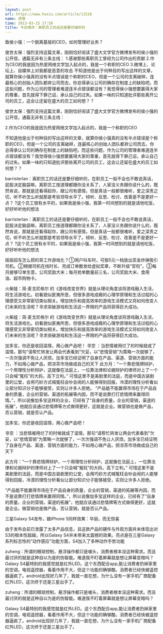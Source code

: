 ```yaml
---
layout: post
url: https://www.huxiu.com/article/11516
name: 虎嗅
time: 2013-03-15 17:50
title: 今日嗅评：离职员工的话还是要仔细听的
---
```

致侯小强：一个脱离基层的CEO，如何管理好业务？

俊世太保：强烈支持这篇文章，刚刚恰好阅读了盛大文学官方微博发布的侯小强的公开信，通篇无非有三条主线： 1.感谢那些离职员工曾经为公司作出的贡献 2.作为CEO的我是因为热爱网络文学加入起点的，我是一个称职的CEO 3.微博上、论坛上、自媒体上对我都是恶意的攻击 不知道他是出于何种目的写出这样的文章，就算你侯小强真的没有半点错误是个称职的CEO，但是一个公司的支离破碎，连最核心的创始人团队都弃公司而去，你总得承认公司的确存在制度上的缺陷吧。而这些问题，作为公司的管理者难道连半点错误都没有？我觉得侯小强想要赢得大家的尊重，首先就得下罪己诏，承认自己的过失。如果一味的只知道批评那些离开公司的员工，这会让还留在盛大的员工如何想？？

俊世太保：强烈支持这篇文章，刚刚恰好阅读了盛大文学官方微博发布的侯小强的公开信，通篇无非有三条主线：

2.作为CEO的我是因为热爱网络文学加入起点的，我是一个称职的CEO

不知道他是出于何种目的写出这样的文章，就算你侯小强真的没有半点错误是个称职的CEO，但是一个公司的支离破碎，连最核心的创始人团队都弃公司而去，你总得承认公司的确存在制度上的缺陷吧。而这些问题，作为公司的管理者难道连半点错误都没有？我觉得侯小强想要赢得大家的尊重，首先就得下罪己诏，承认自己的过失。如果一味的只知道批评那些离开公司的员工，这会让还留在盛大的员工如何想？？

barristerlan：离职员工的话还是要仔细听的，在职员工一般不会也不敢说真话，屁股决定脑袋嘛，离职员工按道理都跟你没关系了，人家没义务跟你说什么的，既然肯说，那就是还看得起你，跟公司有感情，但是真话一般都很难听，爱之深责之切，听不听怎么听就那是考验领导水平了。倾听、反思、检讨、改善是不是更好一点？ ?这个员工很有水平的，如果我是侯小强，我第一时间想到的就是请他吃饭，好好听听他的想法

barristerlan：离职员工的话还是要仔细听的，在职员工一般不会也不敢说真话，屁股决定脑袋嘛，离职员工按道理都跟你没关系了，人家没义务跟你说什么的，既然肯说，那就是还看得起你，跟公司有感情，但是真话一般都很难听，爱之深责之切，听不听怎么听就那是考验领导水平了。倾听、反思、检讨、改善是不是更好一点？ ?这个员工很有水平的，如果我是侯小强，我第一时间想到的就是请他吃饭，好好听听他的想法

摇摇招车怎么把的哥工作游戏化？①用户叫车时，可按5元一档放出奖金炸弹吸引司机。②根据司机在线时长、完成订单数发给虚拟奖章，不断升级“官衔”。③每月接够12单生意，公司奖励大米；每月抢单数量前三名，公司奖励大米、食用油、超市购物卡。

火柴娃：简·麦戈尼格尔 的《游戏改变世界》就是从理论角度谈将游戏融入生活，将生活游戏化。初看貌似匪夷所思，但很多游戏成瘾的心理学原理和生活过程的心理感受又非常密切类似相关。增加快乐和提高效率的游戏生活模式又将如何改变人们未来的生活呢？寻求突破游戏和生活这一界限的产品将获得巨大成功。

火柴娃：简·麦戈尼格尔 的《游戏改变世界》就是从理论角度谈将游戏融入生活，将生活游戏化。初看貌似匪夷所思，但很多游戏成瘾的心理学原理和生活过程的心理感受又非常密切类似相关。增加快乐和提高效率的游戏生活模式又将如何改变人们未来的生活呢？寻求突破游戏和生活这一界限的产品将获得巨大成功。

加多宝，你还是收回滥情，用心做产品吧！ 寻空 ：当悲情被用烂了的时候就成了滥情，那句“请帮忙转发让两会代表看到”欠妥，以“悲情营销”为策略一次就够了，一次次强调不免让人厌烦。加多宝已经证明了自身在产品、渠道、营销方面的能力，不如用心做产品，把凉茶市场做成自己的天下 此方月：“一个靠悲情牌辩护，一个用理性分析辩护，这就像在法庭上，一位靠法律和论据辩护的律师对上了一个只会喊“冤枉”的大妈，高下立判。” 可惜这里不是美剧里的法庭，而是中国古装剧里的公堂，会用巧妙方式喊冤枉会吵会闹的人能够得到回报，冷漠的理性分析看似让部分知识分子能够接受，实则让许多人拒绝。 “产品能不能赢得市场在于产品自身的质量，企业的营销，渠道的拓展等内因，而不是说靠打打悲情牌来赢得同情。”，所以说像加多宝这样的企业，已经有了“自身的质量，企业的营销，渠道的拓展”，他就应该通过悲情牌等方式做得更好，这就是企业。做营销也是做产品，否认营销，就是否认产品。

加多宝，你还是收回滥情，用心做产品吧！

寻空 ：当悲情被用烂了的时候就成了滥情，那句“请帮忙转发让两会代表看到”欠妥，以“悲情营销”为策略一次就够了，一次次强调不免让人厌烦。加多宝已经证明了自身在产品、渠道、营销方面的能力，不如用心做产品，把凉茶市场做成自己的天下

此方月：“一个靠悲情牌辩护，一个用理性分析辩护，这就像在法庭上，一位靠法律和论据辩护的律师对上了一个只会喊“冤枉”的大妈，高下立判。” 可惜这里不是美剧里的法庭，而是中国古装剧里的公堂，会用巧妙方式喊冤枉会吵会闹的人能够得到回报，冷漠的理性分析看似让部分知识分子能够接受，实则让许多人拒绝。

“产品能不能赢得市场在于产品自身的质量，企业的营销，渠道的拓展等内因，而不是说靠打打悲情牌来赢得同情。”，所以说像加多宝这样的企业，已经有了“自身的质量，企业的营销，渠道的拓展”，他就应该通过悲情牌等方式做得更好，这就是企业。做营销也是做产品，否认营销，就是否认产品。

三星Galaxy S4发布，跟iPhone 5同样效果：华丽，而无惊喜

由于发布会前已泄露了太多产品信息，且这款产品的硬件与外观方面并未体现出对S3的根本性超越，所以Galaxy S4并未带来太震撼的效果。亮点是在三星Galaxy系列标志性的“动作感应”功能方面，S4加入了多种动作手势功能

zuheng：所谓的眼球控制，悬浮操作都只是噱头，消费者根本没这种需求。而且最讨厌的就是这种自以为是的伪智能。难道我不盯着屏幕就是想让屏幕变暗吗？ Galaxy S4最特别的我感觉就是红外LED。这个东西配合app,能让消费者扔掉家里的空调，电视遥控器，看着作用不大，但这个功能的确够酷，消费者已经快被遥控器逼疯了。android出现好几年了，我就一直在想，为什么没有一家手机厂商配备红外LED，这次终于还是三星出手了。

zuheng：所谓的眼球控制，悬浮操作都只是噱头，消费者根本没这种需求。而且最讨厌的就是这种自以为是的伪智能。难道我不盯着屏幕就是想让屏幕变暗吗？

Galaxy S4最特别的我感觉就是红外LED。这个东西配合app,能让消费者扔掉家里的空调，电视遥控器，看着作用不大，但这个功能的确够酷，消费者已经快被遥控器逼疯了。android出现好几年了，我就一直在想，为什么没有一家手机厂商配备红外LED，这次终于还是三星出手了。

